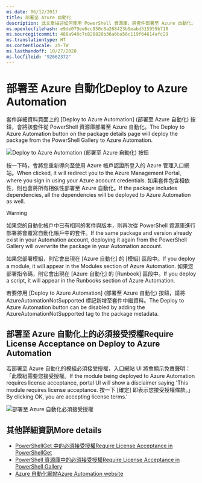 ```yaml
---
ms.date: 06/12/2017
title: 部署至 Azure 自動化
description: 此文章描述如何使用 PowerShell 資源庫，將套件部署至 Azure 自動化。
ms.openlocfilehash: e9de079ee6cc950c8a268423b9eabd515959b718
ms.sourcegitcommit: 488a940c7c828820b36a6ba56c119f64614afc29
ms.translationtype: HT
ms.contentlocale: zh-TW
ms.lasthandoff: 10/27/2020
ms.locfileid: "92662372"
---
```

# <a name="deploy-to-azure-automation"></a><span data-ttu-id="cf218-103">部署至 Azure 自動化</span><span class="sxs-lookup"><span data-stu-id="cf218-103">Deploy to Azure Automation</span></span>

<span data-ttu-id="cf218-104">套件詳細資料頁面上的 [Deploy to Azure Automation] \(部署至 Azure 自動化) 按鈕，會將該套件從 PowerShell 資源庫部署至 Azure 自動化。</span><span class="sxs-lookup"><span data-stu-id="cf218-104">The Deploy to Azure Automation button on the package details page will deploy the package from the PowerShell Gallery to Azure Automation.</span></span>

![Deploy to Azure Automation (部署至 Azure 自動化) 按鈕](media/deploy-to-azure-automation/DeployToAzureAutomationButton.png)

<span data-ttu-id="cf218-106">按一下時，會將您重新導向至使用 Azure 帳戶認證所登入的 Azure 管理入口網站。</span><span class="sxs-lookup"><span data-stu-id="cf218-106">When clicked, it will redirect you to the Azure Management Portal, where you sign in using your Azure account credentials.</span></span> <span data-ttu-id="cf218-107">如果套件包含相依性，則也會將所有相依性部署至 Azure 自動化。</span><span class="sxs-lookup"><span data-stu-id="cf218-107">If the package includes dependencies, all the dependencies will be deployed to Azure Automation as well.</span></span>

> [!WARNING]
> <span data-ttu-id="cf218-108">如果您的自動化帳戶中已有相同的套件與版本，則再次從 PowerShell 資源庫進行部署將會覆寫自動化帳戶中的套件。</span><span class="sxs-lookup"><span data-stu-id="cf218-108">If the same package and version already exist in your Automation account, deploying it again from the PowerShell Gallery will overwrite the package in your Automation account.</span></span>

<span data-ttu-id="cf218-109">如果您部署模組，則它會出現在 [Azure 自動化] 的 [模組] 區段中。</span><span class="sxs-lookup"><span data-stu-id="cf218-109">If you deploy a module, it will appear in the Modules section of Azure Automation.</span></span> <span data-ttu-id="cf218-110">如果您部署指令碼，則它會出現在 [Azure 自動化] 的 [Runbook] 區段中。</span><span class="sxs-lookup"><span data-stu-id="cf218-110">If you deploy a script, it will appear in the Runbooks section of Azure Automation.</span></span>

<span data-ttu-id="cf218-111">若要停用 [Deploy to Azure Automation] \(部署至 Azure 自動化) 按鈕，請將 AzureAutomationNotSupported 標記新增至套件中繼資料。</span><span class="sxs-lookup"><span data-stu-id="cf218-111">The Deploy to Azure Automation button can be disabled by adding the AzureAutomationNotSupported tag to the package metadata.</span></span>

## <a name="require-license-acceptance-on-deploy-to-azure-automation"></a><span data-ttu-id="cf218-112">部署至 Azure 自動化上的必須接受授權</span><span class="sxs-lookup"><span data-stu-id="cf218-112">Require License Acceptance on Deploy to Azure Automation</span></span>

<span data-ttu-id="cf218-113">若部署至 Azure 自動化的模組必須接受授權，入口網站 UI 將會顯示免責聲明：「此模組需要您接受授權。</span><span class="sxs-lookup"><span data-stu-id="cf218-113">If the module being deployed to Azure Automation requires license acceptance, portal UI will show a disclaimer saying 'This module requires license acceptance.</span></span> <span data-ttu-id="cf218-114">按一下 [確定] 即表示您接受授權條款。」</span><span class="sxs-lookup"><span data-stu-id="cf218-114">By clicking OK, you are accepting license terms.'</span></span>

![部署至 Azure 自動化必須接受授權](media/deploy-to-azure-automation/DeployToAzureAutomationRequireLicenseAcceptanceDisclaimer.png)

## <a name="more-details"></a><span data-ttu-id="cf218-116">其他詳細資訊</span><span class="sxs-lookup"><span data-stu-id="cf218-116">More details</span></span>

- [<span data-ttu-id="cf218-117">PowerShellGet 中的必須接受授權</span><span class="sxs-lookup"><span data-stu-id="cf218-117">Require License Acceptance in PowerShellGet</span></span>](../../concepts/module-license-acceptance.md)
- [<span data-ttu-id="cf218-118">PowerShell 資源庫中的必須接受授權</span><span class="sxs-lookup"><span data-stu-id="cf218-118">Require License Acceptance in PowerShell Gallery</span></span>](packages-that-require-license-acceptance.md)
- [<span data-ttu-id="cf218-119">Azure 自動化網站</span><span class="sxs-lookup"><span data-stu-id="cf218-119">Azure Automation website</span></span>](https://azure.microsoft.com/services/automation/)
